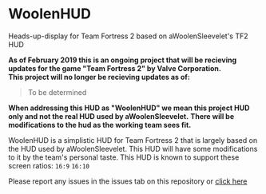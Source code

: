 # WoolenHUD
Heads-up-display for Team Fortress 2 based on aWoolenSleevelet's TF2 HUD

**As of February 2019 this is an ongoing project that will be recieving updates for the game "Team Fortress 2" by Valve Corporation.**</br>
**This project will no longer be recieving updates as of:**

> To be determined

**When addressing this HUD as "WoolenHUD" we mean this project HUD only and not the real HUD used by aWoolenSleevelet.**
**There will be modifications to the hud as the working team sees fit.**

WoolenHUD is a simplistic HUD for Team Fortress 2 that is largely based on the HUD used by aWoolenSleevelet.
This HUD will have some modifications to it by the team's personal taste.
This HUD is known to support these screen ratios: `16:9` `16:10`

Please report any issues in the issues tab on this repository or [click here](https://github.com/DankZone/WoolenHUD/issues)
